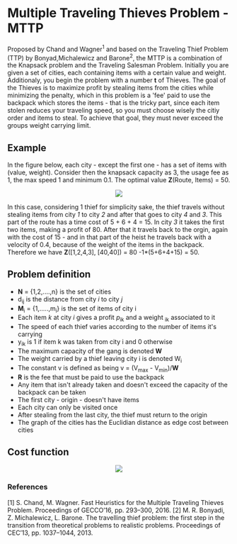 # Multiple Traveling Thieves Problem - MTTP
Proposed by Chand and Wagner<sup>1</sup> and based on the Traveling Thief Problem (TTP) by Bonyad,Michalewicz and Barone<sup>2</sup>, the MTTP is a combination of the Knapsack problem and the Traveling Salesman Problem. 
Initially you are given a set of cities, each containing items with a certain value and weight. Additionaly, you begin the problem with a number **t** of Thieves. The goal of the Thieves is to maximize profit by stealing items from the cities while minimizing the penalty, which in this problem is a 'fee' paid to use the backpack which stores the items - that is the tricky part, since each item stolen reduces your traveling speed, so you must choose wisely the citiy order and items to steal. To achieve that goal, they must never exceed the groups weight carrying limit. 

## Example
In the figure below, each city - except the first one - has a set of items with (value, weight). Consider then the knapsack capacity as 3, the usage fee as 1, the max speed 1 and minimum 0.1. The optimal value **Z**(Route, Items) = 50.

<p align="center">
<img src="https://raw.githubusercontent.com/lucas-t-reis/MTTP/master/assets/sample.svg">
</p>

In this case, considering 1 thief for simplicity sake, the thief travels without stealing items from city *1* to city *2* and after that goes to city *4* and *3*. This part of the route has a time cost of 5 + 6 + 4 = 15. In city *3*  it takes the first two items, making a profit of 80. After that it travels back to the orgin, again with the cost of 15 - and in that part of the heist he travels back with a velocity of 0.4, because of the weight of the items in the backpack. Therefore we have **Z**([1,2,4,3], [40,40]) = 80 -1\*(5+6+4+15) = 50.


## Problem definition
* **N** = {1,2,....,n} is the set of cities
* d<sub>ij</sub> is the distance from city *i* to city *j*
* **M**<sub>i</sub> = {1,.....,m<sub>i</sub>} is the set of items of city i
* Each item *k* at city *i* gives a profit *p*<sub>ik</sub> and a weight <sub>ik</sub> associated to it
* The speed of each thief varies according to the number of items it's carrying
* y<sub>ik</sub> is 1 if item k was taken from city i and 0 otherwise
* The maximum capacity of the gang is denoted **W**
* The weight carried by a thief leaving city i is denoted W<sub>i</sub>
* The constant v is defined as being v = (V<sub>max</sub> - V<sub>min</sub>)/**W**
* **R** is the fee that must be paid to use the backpack
* Any item that isn't already taken and doesn't exceed the capacity of the backpack can be taken
* The first city - origin - doesn't have items
* Each city can only be visited once
* After stealing from the last city, the thief must return to the origin
* The graph of the cities has the Euclidian distance as edge cost between cities

## Cost function

<p align="center">
<img src="https://raw.githubusercontent.com/lucas-t-reis/MTTP/master/assets/cost.svg">
</p>

### References

[1] S. Chand, M. Wagner. Fast Heuristics for the Multiple Traveling Thieves Problem. Proceedings of GECCO’16, pp. 293–300, 2016.
[2] M. R. Bonyadi, Z. Michalewicz, L. Barone. The travelling thief problem: the first step in the transition from theoretical problems to realistic problems. Proceedings of CEC’13, pp. 1037–1044, 2013.
